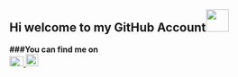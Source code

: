 ## Hi welcome to my GitHub Account<img src="https://media.giphy.com/media/l0IxZ9QKngk7yZWYU/source.gif" width="40" height="40" />

**###You can find me on**
<br>
<a href="https://twitter.com/iamjayantjha"><img src="http://images.hellogiggles.com/uploads/2016/10/19095654/Twitter-icon-horizontal.jpg" title="Twitter" width="25" height="18" />
<a href="https://www.facebook.com/profile.php?id=100006813226950"><img src="https://upload.wikimedia.org/wikipedia/commons/5/51/Facebook_f_logo_%282019%29.svg" title="Facebook" width="22" height="22" />
</a>
<br>
